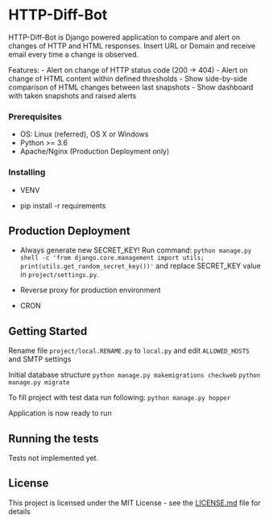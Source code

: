 # HTTP-Diff-Bot

HTTP-Diff-Bot is Django powered application to compare and alert on changes of HTTP and HTML responses.
Insert URL or Domain and receive email every time a change is observed.

Features:
	- Alert on change of HTTP status code (200 -> 404)
	- Alert on change of HTML content within defined thresholds
	- Show side-by-side comparison of HTML changes between last snapshots
	- Show dashboard with taken snapshots and raised alerts


### Prerequisites

- OS: Linux (referred), OS X or Windows
- Python >= 3.6
- Apache/Nginx  (Production Deployment only)

### Installing

- VENV

- pip install -r requirements

## Production Deployment

- Always generate new SECRET_KEY!
	Run command: `python manage.py shell -c 'from django.core.management import utils; print(utils.get_random_secret_key())'` and replace SECRET_KEY value in `project/settings.py`.

- Reverse proxy for production environment

- CRON

## Getting Started

Rename file `project/local.RENAME.py` to `local.py` and edit `ALLOWED_HOSTS` and SMTP settings

Initial database structure
	`python manage.py makemigrations checkweb`
	`python manage.py migrate`

To fill project with test data run following:
	`python manage.py hopper`

Application is now ready to run

## Running the tests

Tests not implemented yet.


## License

This project is licensed under the MIT License - see the [LICENSE.md](LICENSE.md) file for details
